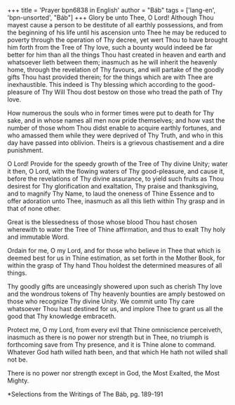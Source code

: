 +++
title = 'Prayer bpn6838 in English'
author = "Báb"
tags = ['lang-en', 'bpn-unsorted', "Báb"]
+++
Glory be unto Thee, O Lord!  Although Thou mayest cause a person to be destitute of all earthly possessions, and from the beginning of his life until his ascension unto Thee he may be reduced to poverty through the operation of Thy decree, yet wert Thou to have brought him forth from the Tree of Thy love, such a bounty would indeed be far better for him than all the things Thou hast created in heaven and earth and whatsoever lieth between them; inasmuch as he will inherit the heavenly home, through the revelation of Thy favours, and will partake of the goodly gifts Thou hast provided therein; for the things which are with Thee are inexhaustible.  This indeed is Thy blessing which according to the good-pleasure of Thy Will Thou dost bestow on those who tread the path of Thy love.

How numerous the souls who in former times were put to death for Thy sake, and in whose names all men now pride themselves; and how vast the number of those whom Thou didst enable to acquire earthly fortunes, and who amassed them while they were deprived of Thy Truth, and who in this day have passed into oblivion.  Theirs is a grievous chastisement and a dire punishment.

O Lord!  Provide for the speedy growth of the Tree of Thy divine Unity; water it then, O Lord, with the flowing waters of Thy good-pleasure, and cause it, before the revelations of Thy divine assurance, to yield such fruits as Thou desirest for Thy glorification and exaltation, Thy praise and thanksgiving, and to magnify Thy Name, to laud the oneness of Thine Essence and to offer adoration unto Thee, inasmuch as all this lieth within Thy grasp and in that of none other.

Great is the blessedness of those whose blood Thou hast chosen wherewith to water the Tree of Thine affirmation, and thus to exalt Thy holy and immutable Word.

Ordain for me, O my Lord, and for those who believe in Thee that which is deemed best for us in Thine estimation, as set forth in the Mother Book, for within the grasp of Thy hand Thou holdest the determined measures of all things.

Thy goodly gifts are unceasingly showered upon such as cherish Thy love and the wondrous tokens of Thy heavenly bounties are amply bestowed on those who recognize Thy divine Unity.  We commit unto Thy care whatsoever Thou hast destined for us, and implore Thee to grant us all the good that Thy knowledge embraceth.

Protect me, O my Lord, from every evil that Thine omniscience perceiveth, inasmuch as there is no power nor strength but in Thee, no triumph is forthcoming save from Thy presence, and it is Thine alone to command.  Whatever God hath willed hath been, and that which He hath not willed shall not be.

There is no power nor strength except in God, the Most Exalted, the Most Mighty.

*Selections from the Writings of The Báb, pg. 189-191
